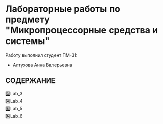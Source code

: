 
# Лабораторные работы по предмету <br> **"Микропроцессорные средства и системы"**

Работу выполнил студент ПМ-31:
* Алтухова Анна Валерьевна 

## СОДЕРЖАНИЕ
:three:Lab_3
<br>:four:Lab_4
<br>:five:Lab_5
<br>:six:Lab_6
